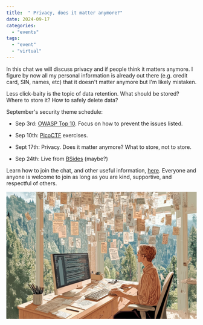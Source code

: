 ```yaml
---
title:  " Privacy, does it matter anymore?"
date: 2024-09-17
categories: 
  - "events"
tags: 
  - "event"
  - "virtual"
---
```


In this chat we will discuss privacy and if people think it matters anymore. I figure by now all my personal information is already out there (e.g. credit card, SIN, names, etc) that it doesn't matter anymore but I'm likely mistaken.

Less click-baity is the topic of data retention. What should be stored? Where to store it? How to safely delete data?

September's security theme schedule:

- Sep 3rd: [OWASP Top 10](https://owasp.org/www-project-top-ten/). Focus on how to prevent the issues listed.

- Sep 10th: [PicoCTF](https://picoctf.com/) exercises.

- Sept 17th: Privacy. Does it matter anymore? What to store, not to store.

- Sep 24th: Live from [BSides](https://www.bsidesedmonton.org/) (maybe?)

Learn how to join the chat, and other useful information, [here](https://weeklydevchat.com/). Everyone and anyone is welcome to join as long as you are kind, supportive, and respectful of others.

![alt text](images/a_business_man_at_a_computer.png)